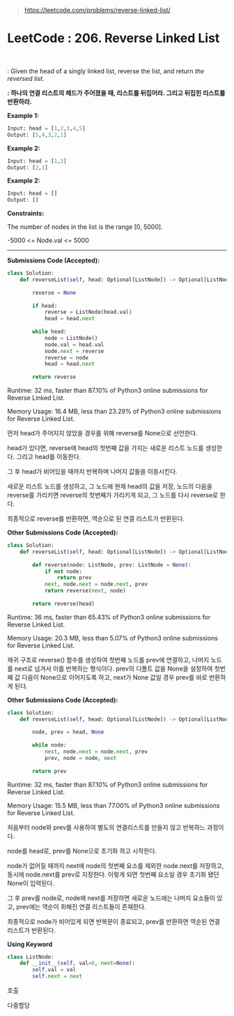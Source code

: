 > https://leetcode.com/problems/reverse-linked-list/



# LeetCode : 206. Reverse Linked List﻿

﻿

: Given the head of a singly linked list, reverse the list, and return *the reversed list*.

**: 하나의 연결 리스트의 헤드가 주어졌을 때, 리스트를 뒤집어라. 그리고 뒤집힌 리스트를 반환하라.**



**Example 1:**

```python
Input: head = [1,2,3,4,5]
Output: [5,4,3,2,1]
```

**Example 2:**

```python
Input: head = [1,2]
Output: [2,1]
```

**Example 2:**

```python
Input: head = []
Output: []
```



**Constraints:**

The number of nodes in the list is the range [0, 5000].

-5000 <= Node.val <= 5000

---



**Submissions Code (Accepted):**

```python
class Solution:
    def reverseList(self, head: Optional[ListNode]) -> Optional[ListNode]:
        
        reverse = None
        
        if head:
            reverse = ListNode(head.val)
            head = head.next
            
        while head:
            node = ListNode()
            node.val = head.val
            node.next = reverse
            reverse = node
            head = head.next
            
        return reverse
```

Runtime: 32 ms, faster than 87.10% of Python3 online submissions for Reverse Linked List.

Memory Usage: 16.4 MB, less than 23.29% of Python3 online submissions for Reverse Linked List.



먼저 head가 주어지지 않았을 경우를 위해 reverse를 None으로 선언한다.

head가 있다면, reverse에 head의 첫번째 값을 가지는 새로운 리스트 노드를 생성한다. 그리고 head를 이동한다.

그 후 head가 비어있을 때까지 반복하며 나머지 값들을 이동시킨다.

새로운 리스트 노드를 생성하고, 그 노드에 현재 head의 값을 저장, 노드의 다음을 reverse를 가리키면 reverse의 첫번째가 가리키게 되고, 그 노드를 다시 reverse로 한다.

최종적으로 reverse를 반환하면, 역순으로 된 연결 리스트가 반환된다.



**Other Submissions Code (Accepted):**

```python
class Solution:
    def reverseList(self, head: Optional[ListNode]) -> Optional[ListNode]:
        
        def reverse(node: ListNode, prev: ListNode = None):
            if not node:
                return prev
            next, node.next = node.next, prev
            return reverse(next, node)
        
        return reverse(head)
```

Runtime: 36 ms, faster than 65.43% of Python3 online submissions for Reverse Linked List.

Memory Usage: 20.3 MB, less than 5.07% of Python3 online submissions for Reverse Linked List.



재귀 구조로 reverse() 함수를 생성하여 첫번째 노드를 prev에 연결하고, 나머지 노드를 next로 넘겨서 이를 반복하는 형식이다. prev의 디폴트 값을 None을 설정하여 첫번째 값 다음이 None으로 이어지도록 하고, next가 None 값일 경우 prev를 바로 반환하게 된다.



**Other Submissions Code (Accepted):**

```python
class Solution:
    def reverseList(self, head: Optional[ListNode]) -> Optional[ListNode]:
        
        node, prev = head, None
        
        while node:
            next, node.next = node.next, prev
            prev, node = node, next
        
        return prev
```

Runtime: 32 ms, faster than 87.10% of Python3 online submissions for Reverse Linked List.

Memory Usage: 15.5 MB, less than 77.00% of Python3 online submissions for Reverse Linked List.



처음부터 node와 prev를 사용하여 별도의 연결리스트를 만들지 않고 반복하느 과정이다.

node를 head로, prev를 None으로 초기화 하고 시작한다.

node가 없어질 때까지 next에 node의 첫번째 요소를 제외한 node.next를 저장하고, 동시에 node.next를 prev로 지정한다. 이렇게 되면 첫번째 요소일 경우 초기화 됐던 None이 입력된다.

그 후 prev를 node로, node에 next를 저장하면 새로운 노드에는 나머지 요소들이 있고, prev에는 역순이 취해진 연결 리스트들이 존재한다.

최종적으로 node가 비어있게 되면 반복문이 종료되고, prev를 반환하면 역순된 연결 리스트가 반환된다.



**Using Keyword**

```python
class ListNode:
	def __init__(self, val=0, next=None):
		self.val = val
		self.next = next
```

호출

다중할당

﻿